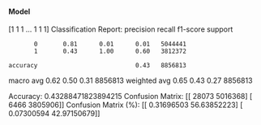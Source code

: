 #### Model
[1 1 1 ... 1 1 1]
Classification Report:
              precision    recall  f1-score   support

           0       0.81      0.01      0.01   5044441
           1       0.43      1.00      0.60   3812372

    accuracy                           0.43   8856813
   macro avg       0.62      0.50      0.31   8856813
weighted avg       0.65      0.43      0.27   8856813

Accuracy: 0.43288471823894215
Confusion Matrix:
[[  28073 5016368]
 [   6466 3805906]]
Confusion Matrix (%):
[[ 0.31696503 56.63852223]
 [ 0.07300594 42.97150679]]
